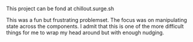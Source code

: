 This project can be fond at chillout.surge.sh

This was a fun but frustrating problemset. The focus was on manipulating state across the components. I admit that this is one of the more difficult things for me to wrap my head around but with enough nudging.
